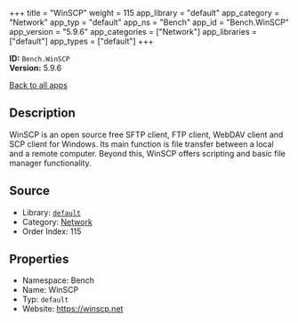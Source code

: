 ﻿+++
title = "WinSCP"
weight = 115
app_library = "default"
app_category = "Network"
app_typ = "default"
app_ns = "Bench"
app_id = "Bench.WinSCP"
app_version = "5.9.6"
app_categories = ["Network"]
app_libraries = ["default"]
app_types = ["default"]
+++

**ID:** `Bench.WinSCP`  
**Version:** 5.9.6  
<!--more-->

[Back to all apps](/apps/)

## Description
WinSCP is an open source free SFTP client, FTP client, WebDAV client and SCP client for Windows.
Its main function is file transfer between a local and a remote computer.
Beyond this, WinSCP offers scripting and basic file manager functionality.

## Source

* Library: [`default`](/app_libraries/default)
* Category: [Network](/app_categories/network)
* Order Index: 115

## Properties

* Namespace: Bench
* Name: WinSCP
* Typ: `default`
* Website: <https://winscp.net>

